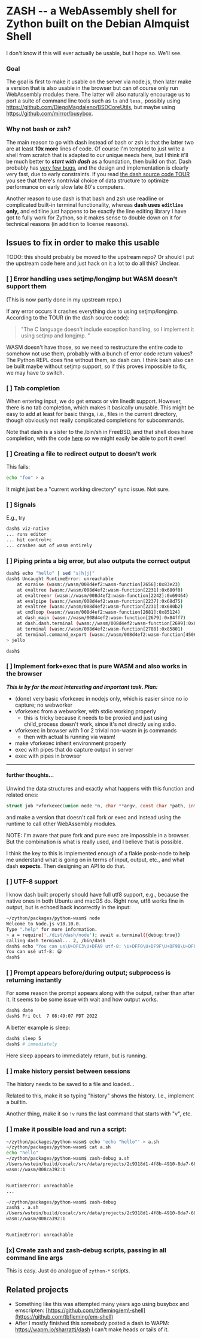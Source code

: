 # ZASH -- a WebAssembly shell for Zython built on the Debian Almquist Shell

I don't know if this will ever actually be usable, but I hope so.  We'll see.

### Goal

The goal is first to make it usable on the server via node.js, then later make a
version that is also usable in the browser but can of course only run
WebAssembly modules there. The latter will also naturally encourage us to port a
suite of command line tools such as `ls` and `less,` possibly using https://github.com/DiegoMagdaleno/BSDCoreUtils, but maybe using https://github.com/mirror/busybox.

### Why not bash or zsh?

The main reason to go with dash instead of bash or zsh is that the latter two are at least **10x more** lines of code. Of course I'm tempted to just write a shell from scratch that is adapted to our unique needs here, but I think it'll be much better to _**start with dash**_ as a foundation, then build on that.  Dash probably has [very few bugs](https://bugs.debian.org/cgi-bin/pkgreport.cgi?pkg=dash;dist=unstable), and the design and implementation is clearly very fast, due to early constraints.  If you read [the dash source code TOUR](https://github.com/sagemathinc/dash/blob/main/src/TOUR) you see that there's nontrivial choice of data structure to optimize performance on early slow late 80's computers.

Another reason to use dash is that bash and zsh use readline or complicated built\-in terminal functionality, whereas **dash uses** **`editline`** **only,** and editline just happens to be exactly the line editing library I have got to fully work for Zython, so it makes sense to double down on it for technical reasons \(in addition to license reasons\).

## Issues to fix in order to make this usable

TODO: this should probably be moved to the upstream repo?  Or should I put the upstream code here and just hack on it a lot to do all this?  Unclear.

### [ ] Error handling uses setjmp/longjmp but WASM doesn't support them

\(This is now partly done in my upstream repo.\)

If any error occurs it crashes everything due to using setjmp/longjmp.  According to the TOUR (in the dash source code): 

> "The C language doesn't include exception handling, so I implement it using setjmp and longjmp. "

WASM doesn't have those, so we need to restructure the entire code to somehow
not use them, probably with a bunch of error code return values?  The Python REPL does fine without them, so dash can.  I think bash also can be built maybe without
setjmp support, so if this proves impossible to fix, we may have to switch.

### [ ] Tab completion

When entering input, we do get emacs or vim linedit support.  However, there is no
tab completion, which makes it basically unusable.  This might be easy to add
at least for basic things, i.e., files in the current directory, though obviously
not really complicated completions for subcommands.

Note that dash is a sister to the /bin/sh in FreeBSD, and that shell does have completion, with the code [here](https://github.com/freebsd/freebsd-src/blob/main/bin/sh/histedit.c) so we might easily be able to port it over!

### [ ] Creating a file to redirect output to doesn't work

This fails:

```sh
echo "foo" > a
```

It might just be a "current working directory" sync issue.  Not sure.

### [ ] Signals

E.g., try

```sh
dash$ viz-native
... runs editor
... hit control+c
... crashes out of wasm entirely
```

### [ ] Piping prints a big error, but also outputs the correct output

```sh
dash$ echo "hello" | sed "s|h|j|"
dash$ Uncaught RuntimeError: unreachable
    at exraise (wasm://wasm/008d4ef2:wasm-function[2656]:0x83e23)
    at evaltree (wasm://wasm/008d4ef2:wasm-function[2231]:0x680f0)
    at evaltreenr (wasm://wasm/008d4ef2:wasm-function[2242]:0x69464)
    at evalpipe (wasm://wasm/008d4ef2:wasm-function[2237]:0x68d75)
    at evaltree (wasm://wasm/008d4ef2:wasm-function[2231]:0x680b2)
    at cmdloop (wasm://wasm/008d4ef2:wasm-function[2681]:0x85124)
    at dash_main (wasm://wasm/008d4ef2:wasm-function[2679]:0x84ff7)
    at dash.dash.terminal (wasm://wasm/008d4ef2:wasm-function[2699]:0x853be)
    at terminal (wasm://wasm/008d4ef2:wasm-function[2708]:0x85801)
    at terminal.command_export (wasm://wasm/008d4ef2:wasm-function[4506]:0xd478e)
> jello

dash$ 
```

### [ ] Implement fork\+exec that is pure WASM and also works in the browser

_**This is by far the most interesting and important task. Plan:**_

- \(done\) very basic vforkexec in nodejs only, which is easier since no io capture; no webworker
- vforkexec from a webworker, with stdio working properly
  - this is tricky because it needs to be proxied and just using child\_process doesn't work, since it's not directly using stdio.  
- vforkexec in browser with 1 or 2 trivial non\-wasm in js commands
  - then with actual ls running via wasm!
- make vforkexec inherit environment properly
- exec with pipes that do capture output in server
- exec with pipes in browser 

---

#### further thoughts...

Unwind the data structures and exactly what happens with this function
and related ones:

```c
struct job *vforkexec(union node *n, char **argv, const char *path, int idx)
```

and make a version that doesn't call fork or exec and instead using the
runtime to call other WebAssembly modules.

NOTE: I'm aware that pure fork and pure exec are impossible in a browser. But the combination
is what is really used, and I believe that is possible.

I think the key to this is implemented enough of a flakie posix\-node to help me understand what is going on in terms of input, output, etc., and what dash **expects.**  Then designing an API to do that.

### [ ] UTF-8 support

I know dash built properly should have full utf8 support, e.g., because
the native ones in both Ubuntu and macOS do.  Right now, utf8 works fine
in output, but is echoed back incorrectly in the input:

```sh
~/zython/packages/python-wasm$ node
Welcome to Node.js v18.10.0.
Type ".help" for more information.
> a = require('./dist/dash/node'); await a.terminal({debug:true})
calling dash terminal... 2, /bin/dash
dash$ echo "You can us\U+DFC3\U+DFA9 utf-8: \U+DFF0\U+DF9F\U+DF98\U+DF80"
You can usé utf-8: 😀
dash$ 
```

### [ ] Prompt appears before/during output; subprocess is returning instantly

For some reason the prompt appears along with the output, rather than after
it.  It seems to be some issue with wait and how output works.  

```sh
dash$ date
dash$ Fri Oct  7 08:49:07 PDT 2022
```

A better example is sleep:

```sh
dash$ sleep 5
dash$ # immediately
```

Here sleep appears to immediately return, but is running.

### [ ] make history persist between sessions

The history needs to be saved to a file and loaded...

Related to this, make it so typing "history" shows the history. I.e., implement a builtin.

Another thing, make it so `!v` runs the last command that starts with "v", etc.

### [ ] make it possible load and run a script:

```sh
~/zython/packages/python-wasm$ echo 'echo "hello"' > a.sh
~/zython/packages/python-wasm$ cat a.sh
echo "hello"
~/zython/packages/python-wasm$ zash-debug a.sh
/Users/wstein/build/cocalc/src/data/projects/2c9318d1-4f8b-4910-8da7-68a965514c95/zython/packages/python-wasm/bin/zash-debug: 0: 4: Invalid argument
wasm://wasm/008ca392:1


RuntimeError: unreachable
...

~/zython/packages/python-wasm$ zash-debug
zash$ . a.sh
/Users/wstein/build/cocalc/src/data/projects/2c9318d1-4f8b-4910-8da7-68a965514c95/zython/packages/python-wasm/bin/zash-debug: 1: .: a.sh: not found
wasm://wasm/008ca392:1


RuntimeError: unreachable
```

### [x] Create zash and zash-debug scripts, passing in all command line args

This is easy.  Just do analogue of `zython-*` scripts.

## Related projects

- Something like this was attempted many years ago using busybox and emscripten: [https://github.com/tbfleming/em\-shell](https://github.com/tbfleming/em-shell)
- After I mostly finished this somebody posted a dash to WAPM: https://wapm.io/sharrattj/dash   I can't make heads or tails of it.

